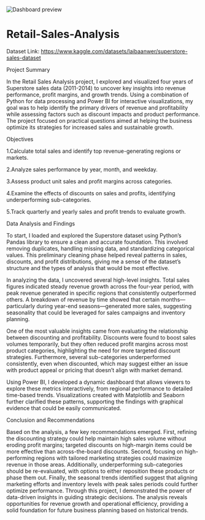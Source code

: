 ![Dashboard preview](RetailSalesAnalysis.png)

# Retail-Sales-Analysis

Dataset Link: https://www.kaggle.com/datasets/laibaanwer/superstore-sales-dataset

Project Summary

In the Retail Sales Analysis project, I explored and visualized four years of Superstore sales data (2011-2014) to uncover key insights into revenue performance, profit margins, and growth trends. Using a combination of Python for data processing and Power BI for interactive visualizations, my goal was to help identify the primary drivers of revenue and profitability while assessing factors such as discount impacts and product performance. The project focused on practical questions aimed at helping the business optimize its strategies for increased sales and sustainable growth.

Objectives

1.Calculate total sales and identify top revenue-generating regions or markets.

2.Analyze sales performance by year, month, and weekday.

3.Assess product unit sales and profit margins across categories.

4.Examine the effects of discounts on sales and profits, identifying underperforming sub-categories.

5.Track quarterly and yearly sales and profit trends to evaluate growth.

Data Analysis and Findings

To start, I loaded and explored the Superstore dataset using Python’s Pandas library to ensure a clean and accurate foundation. This involved removing duplicates, handling missing data, and standardizing categorical values. This preliminary cleaning phase helped reveal patterns in sales, discounts, and profit distributions, giving me a sense of the dataset’s structure and the types of analysis that would be most effective.

In analyzing the data, I uncovered several high-level insights. Total sales figures indicated steady revenue growth across the four-year period, with peak revenue generated in specific regions that consistently outperformed others. A breakdown of revenue by time showed that certain months—particularly during year-end seasons—generated more sales, suggesting seasonality that could be leveraged for sales campaigns and inventory planning.

One of the most valuable insights came from evaluating the relationship between discounting and profitability. Discounts were found to boost sales volumes temporarily, but they often reduced profit margins across most product categories, highlighting the need for more targeted discount strategies. Furthermore, several sub-categories underperformed consistently, even when discounted, which may suggest either an issue with product appeal or pricing that doesn’t align with market demand.

Using Power BI, I developed a dynamic dashboard that allows viewers to explore these metrics interactively, from regional performance to detailed time-based trends. Visualizations created with Matplotlib and Seaborn further clarified these patterns, supporting the findings with graphical evidence that could be easily communicated.

Conclusion and Recommendations

Based on the analysis, a few key recommendations emerged. First, refining the discounting strategy could help maintain high sales volume without eroding profit margins; targeted discounts on high-margin items could be more effective than across-the-board discounts. Second, focusing on high-performing regions with tailored marketing strategies could maximize revenue in those areas. Additionally, underperforming sub-categories should be re-evaluated, with options to either reposition these products or phase them out. Finally, the seasonal trends identified suggest that aligning marketing efforts and inventory levels with peak sales periods could further optimize performance.
Through this project, I demonstrated the power of data-driven insights in guiding strategic decisions. The analysis reveals opportunities for revenue growth and operational efficiency, providing a solid foundation for future business planning based on historical trends.
